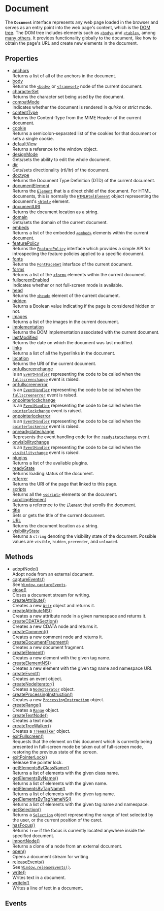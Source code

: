 # Document

<div class='overview'><span class="seoSummary">The <strong><code>Document</code></strong> interface represents any web page loaded in the browser and serves as an entry point into the web page's content, which is the <a href="/en-US/docs/Using_the_W3C_DOM_Level_1_Core">DOM tree</a>.</span> The DOM tree includes elements such as <a href="/en-US/docs/Web/HTML/Element/body" title="The HTML <body> Element represents the content of an HTML&nbsp;document. There can be only one <body> element in a document."><code>&lt;body&gt;</code></a> and <a href="/en-US/docs/Web/HTML/Element/table" title="The HTML <table> element represents tabular data — that is, information presented in a two-dimensional table comprised of rows and columns of cells containing data."><code>&lt;table&gt;</code></a>, among <a href="/en-US/docs/Web/HTML/Element">many others</a>. It provides functionality globally to the document, like how to obtain the page's URL and create new elements in the document.</div>

## Properties

<ul class="items properties">
  <li>
    <a href="">anchors</a>
    <div>Returns a list of all of the anchors in the document.</div>
  </li>
  <li>
    <a href="">body</a>
    <div>Returns the <a href="/en-US/docs/Web/HTML/Element/body" title="The HTML <body> Element represents the content of an HTML&nbsp;document. There can be only one <body> element in a document."><code>&lt;body&gt;</code></a> or <a href="/en-US/docs/Web/HTML/Element/frameset" title="The HTML <frameset> element is used to contain <frame> elements."><code>&lt;frameset&gt;</code></a> node of the current document.</div>
  </li>
  <li>
    <a href="">characterSet</a>
    <div>Returns the character set being used by the document.</div>
  </li>
  <li>
    <a href="">compatMode</a>
    <div>Indicates whether the document is rendered in <em>quirks</em> or <em>strict</em> mode.</div>
  </li>
  <li>
    <a href="">contentType</a>
    <div>Returns the Content-Type from the MIME Header of the current document.</div>
  </li>
  <li>
    <a href="">cookie</a>
    <div>Returns a semicolon-separated list of the cookies for that document or sets a single cookie.</div>
  </li>
  <li>
    <a href="">defaultView</a>
    <div>Returns a reference to the window object.</div>
  </li>
  <li>
    <a href="">designMode</a>
    <div>Gets/sets the ability to edit the whole document.</div>
  </li>
  <li>
    <a href="">dir</a>
    <div>Gets/sets directionality (rtl/ltr) of the document.</div>
  </li>
  <li>
    <a href="">doctype</a>
    <div>Returns the Document Type Definition (DTD) of the current document.</div>
  </li>
  <li>
    <a href="">documentElement</a>
    <div>Returns the <a href="/en-US/docs/Web/API/Element" title="Element is the most general base class from which all element objects (i.e. objects that represent elements) in a Document inherit. It only has methods and properties common to all kinds of elements. More specific classes inherit from Element."><code>Element</code></a> that is a direct child of the document. For HTML documents, this is normally the <a href="/en-US/docs/Web/API/HTMLHtmlElement" title="The HTMLHtmlElement interface serves as the root node for a given HTML document. This object inherits the properties and methods described in the HTMLElement interface."><code>HTMLHtmlElement</code></a> object representing the document's <a href="/en-US/docs/Web/HTML/Element/html" title="The HTML <html> element represents the root (top-level element) of an HTML document, so it is also referred to as the root element. All other elements must be descendants of this element."><code>&lt;html&gt;</code></a> element.</div>
  </li>
  <li>
    <a href="">documentURI</a>
    <div>Returns the document location as a string.</div>
  </li>
  <li>
    <a href="">domain</a>
    <div>Gets/sets the domain of the current document.</div>
  </li>
  <li>
    <a href="">embeds</a>
    <div>Returns a list of the embedded <a href="/en-US/docs/Web/HTML/Element/embed" title="The HTML <embed> element embeds external content at the specified point in the document. This content is provided by an external application or other source of interactive content such as a browser plug-in."><code>&lt;embed&gt;</code></a> elements within the current document.</div>
  </li>
  <li>
    <a href="">featurePolicy</a>
    <div>Returns the <a href="/en-US/docs/Web/API/FeaturePolicy" title="The FeaturePolicy&nbsp;interface of the Feature Policy API represents the set of policies applied to the current execution context."><code>FeaturePolicy</code></a> interface which provides a simple API for introspecting the feature policies applied to a specific document.</div>
  </li>
  <li>
    <a href="">fonts</a>
    <div>Returns the <a href="/en-US/docs/Web/API/FontFaceSet" title="The FontFaceSet interface of the CSS Font Loading API&nbsp;manages the loading of font-faces&nbsp;and querying of&nbsp;their download&nbsp;status."><code>FontFaceSet</code></a> interface of the current document.</div>
  </li>
  <li>
    <a href="">forms</a>
    <div>Returns a list of the <a href="/en-US/docs/Web/HTML/Element/form" title="The HTML <form> element represents a document section containing interactive controls for submitting information."><code>&lt;form&gt;</code></a> elements within the current document.</div>
  </li>
  <li>
    <a href="">fullscreenEnabled</a>
    <div>Indicates whether or not full-screen mode is available.</div>
  </li>
  <li>
    <a href="">head</a>
    <div>Returns the <a href="/en-US/docs/Web/HTML/Element/head" title="The HTML <head> element contains machine-readable information (metadata) about the document, like its title, scripts, and style sheets."><code>&lt;head&gt;</code></a> element of the current document.</div>
  </li>
  <li>
    <a href="">hidden</a>
    <div>Returns a Boolean value indicating if the page is considered hidden or not.</div>
  </li>
  <li>
    <a href="">images</a>
    <div>Returns a list of the images in the current document.</div>
  </li>
  <li>
    <a href="">implementation</a>
    <div>Returns the DOM implementation associated with the current document.</div>
  </li>
  <li>
    <a href="">lastModified</a>
    <div>Returns the date on which the document was last modified.</div>
  </li>
  <li>
    <a href="">links</a>
    <div>Returns a list of all the hyperlinks in the document.</div>
  </li>
  <li>
    <a href="">location</a>
    <div>Returns the URI of the current document.</div>
  </li>
  <li>
    <a href="">onfullscreenchange</a>
    <div>Is an <a href="/en-US/docs/Web/API/EventHandler" title="REDIRECT DOM event handlers"><code>EventHandler</code></a> representing the code to be called when the <code><a href="/en-US/docs/Web/Events/fullscreenchange" title="/en-US/docs/Web/Events/fullscreenchange">fullscreenchange</a></code> event is raised.</div>
  </li>
  <li>
    <a href="">onfullscreenerror</a>
    <div>Is an <a href="/en-US/docs/Web/API/EventHandler" title="REDIRECT DOM event handlers"><code>EventHandler</code></a> representing the code to be called when the <code><a href="/en-US/docs/Web/Events/fullscreenerror" title="/en-US/docs/Web/Events/fullscreenerror">fullscreenerror</a></code> event is raised.</div>
  </li>
  <li>
    <a href="">onpointerlockchange</a>
    <div>Is an <a href="/en-US/docs/Web/API/EventHandler" title="REDIRECT DOM event handlers"><code>EventHandler</code></a> representing the code to be called when the <code><a href="/en-US/docs/Web/Events/pointerlockchange" title="/en-US/docs/Web/Events/pointerlockchange">pointerlockchange</a></code> event is raised.</div>
  </li>
  <li>
    <a href="">onpointerlockerror</a>
    <div>Is an <a href="/en-US/docs/Web/API/EventHandler" title="REDIRECT DOM event handlers"><code>EventHandler</code></a> representing the code to be called when the <code><a href="/en-US/docs/Web/Events/pointerlockerror" title="/en-US/docs/Web/Events/pointerlockerror">pointerlockerror</a></code> event is raised.</div>
  </li>
  <li>
    <a href="">onreadystatechange</a>
    <div>Represents the event handling code for the <code><a href="/en-US/docs/Web/Events/readystatechange" title="/en-US/docs/Web/Events/readystatechange">readystatechange</a></code> event.</div>
  </li>
  <li>
    <a href="">onvisibilitychange</a>
    <div>Is an <a href="/en-US/docs/Web/API/EventHandler" title="REDIRECT DOM event handlers"><code>EventHandler</code></a> representing the code to be called when the <code><a href="/en-US/docs/Web/Events/visibilitychange" title="/en-US/docs/Web/Events/visibilitychange">visibilitychange</a></code> event is raised.</div>
  </li>
  <li>
    <a href="">plugins</a>
    <div>Returns a list of the available plugins.</div>
  </li>
  <li>
    <a href="">readyState</a>
    <div>Returns loading status of the document.</div>
  </li>
  <li>
    <a href="">referrer</a>
    <div>Returns the URI of the page that linked to this page.</div>
  </li>
  <li>
    <a href="">scripts</a>
    <div>Returns all the <a href="/en-US/docs/Web/HTML/Element/script" title="The HTML <script> element is used to embed or reference executable code; this is typically used to embed or refer to JavaScript code."><code>&lt;script&gt;</code></a> elements on the document.</div>
  </li>
  <li>
    <a href="">scrollingElement</a>
    <div>Returns a reference to the <a href="/en-US/docs/Web/API/Element" title="Element is the most general base class from which all element objects (i.e. objects that represent elements) in a Document inherit. It only has methods and properties common to all kinds of elements. More specific classes inherit from Element."><code>Element</code></a> that scrolls the document.</div>
  </li>
  <li>
    <a href="">title</a>
    <div>Sets or gets the title of the current document.</div>
  </li>
  <li>
    <a href="">URL</a>
    <div>Returns the document location as a string.</div>
  </li>
  <li>
    <a href="">visibilityState</a>
    <div>Returns a <code>string</code> denoting the visibility state of the document. Possible values are <code>visible</code>, <code>hidden</code>, <code>prerender</code>, and <code>unloaded</code>.</div>
  </li>
</ul>

## Methods

<ul class="items methods">
  <li>
    <a href="">adoptNode()</a>
    <div>Adopt node from an external document.</div>
  </li>
  <li>
    <a href="">captureEvents()</a>
    <div>See <a href="/en-US/docs/Web/API/Window/captureEvents" title="The Window.captureEvents() method registers the window to capture all events of the specified type."><code>Window.captureEvents</code></a>.</div>
  </li>
  <li>
    <a href="">close()</a>
    <div>Closes a document stream for writing.</div>
  </li>
  <li>
    <a href="">createAttribute()</a>
    <div>Creates a new <a href="/en-US/docs/Web/API/Attr" title="The Attr interface represents one of a DOM element's attributes as an object. In most DOM methods, you will directly retrieve the attribute as a string (e.g., Element.getAttribute()), but certain functions (e.g., Element.getAttributeNode()) or means of iterating return Attr types."><code>Attr</code></a> object and returns it.</div>
  </li>
  <li>
    <a href="">createAttributeNS()</a>
    <div>Creates a new attribute node in a given namespace and returns it.</div>
  </li>
  <li>
    <a href="">createCDATASection()</a>
    <div>Creates a new CDATA node and returns it.</div>
  </li>
  <li>
    <a href="">createComment()</a>
    <div>Creates a new comment node and returns it.</div>
  </li>
  <li>
    <a href="">createDocumentFragment()</a>
    <div>Creates a new document fragment.</div>
  </li>
  <li>
    <a href="">createElement()</a>
    <div>Creates a new element with the given tag name.</div>
  </li>
  <li>
    <a href="">createElementNS()</a>
    <div>Creates a new element with the given tag name and namespace URI.</div>
  </li>
  <li>
    <a href="">createEvent()</a>
    <div>Creates an event object.</div>
  </li>
  <li>
    <a href="">createNodeIterator()</a>
    <div>Creates a <a href="/en-US/docs/Web/API/NodeIterator" title="The NodeIterator interface represents an iterator over the members of a list of the nodes in a subtree of the DOM. The nodes will be returned in document order."><code>NodeIterator</code></a> object.</div>
  </li>
  <li>
    <a href="">createProcessingInstruction()</a>
    <div>Creates a new <a href="/en-US/docs/Web/API/ProcessingInstruction" title="The ProcessingInstruction interface represents a processing instruction; that is, a Node which embeds an instruction targeting a specific application but that can be ignored by any other applications which don't recognize the instruction."><code>ProcessingInstruction</code></a> object.</div>
  </li>
  <li>
    <a href="">createRange()</a>
    <div>Creates a <a href="/en-US/docs/Web/API/Range" title="The Range interface represents a fragment of a document that can contain nodes and parts of text nodes."><code>Range</code></a> object.</div>
  </li>
  <li>
    <a href="">createTextNode()</a>
    <div>Creates a text node.</div>
  </li>
  <li>
    <a href="">createTreeWalker()</a>
    <div>Creates a <a href="/en-US/docs/Web/API/TreeWalker" title="The TreeWalker object represents the nodes of a document subtree and a position within them."><code>TreeWalker</code></a> object.</div>
  </li>
  <li>
    <a href="">exitFullscreen()</a>
    <div>Requests that the element on this document which is currently being presented in full-screen mode be taken out of full-screen mode, restoring the previous state of the screen.</div>
  </li>
  <li>
    <a href="">exitPointerLock()</a>
    <div>Release the pointer lock.</div>
  </li>
  <li>
    <a href="">getElementsByClassName()</a>
    <div>Returns a list of elements with the given class name.</div>
  </li>
  <li>
    <a href="">getElementsByName()</a>
    <div>Returns a list of elements with the given name.</div>
  </li>
  <li>
    <a href="">getElementsByTagName()</a>
    <div>Returns a list of elements with the given tag name.</div>
  </li>
  <li>
    <a href="">getElementsByTagNameNS()</a>
    <div>Returns a list of elements with the given tag name and namespace.</div>
  </li>
  <li>
    <a href="">getSelection()</a>
    <div>Returns a <a href="/en-US/docs/Web/API/Selection" title="A Selection object represents the range of text selected by the user or the current position of the caret. To obtain a Selection object for examination or manipulation, call window.getSelection()."><code>Selection</code></a> object representing the range of text selected by the user, or the current position of the caret.</div>
  </li>
  <li>
    <a href="">hasFocus()</a>
    <div>Returns <code>true</code> if the focus is currently located anywhere inside the specified document.</div>
  </li>
  <li>
    <a href="">importNode()</a>
    <div>Returns a clone of a node from an external document.</div>
  </li>
  <li>
    <a href="">open()</a>
    <div>Opens a document stream for writing.</div>
  </li>
  <li>
    <a href="">releaseEvents()</a>
    <div>See <a href="/en-US/docs/Web/API/Window/releaseEvents" title="Releases the window from trapping events of a specific type."><code>Window.releaseEvents()</code></a>.</div>
  </li>
  <li>
    <a href="">write()</a>
    <div>Writes text in a document.</div>
  </li>
  <li>
    <a href="">writeln()</a>
    <div>Writes a line of text in a document.</div>
  </li>
</ul>

## Events
